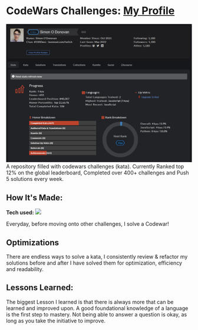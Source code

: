 # CodeWars Challenges: <a target="_blank" href="https://www.codewars.com/users/Simon%20O%20Donovan" >My Profile</a> 
![alt tag](https://github.com/SimonODonovan/Codewars/blob/master/screenshot.png)
A repository filled with codewars challenges (kata). Currently Ranked top 12% on the global leaderboard, Completed over 400+ challenges and Push 5 solutions every week.

## How It's Made:

**Tech used:** <img src="https://img.shields.io/static/v1?label=|&message=JAVASCRIPT&color=3c7f5d&style=plastic&logo=javascript"/>

Everyday, before moving onto other challenges, I solve a Codewar! 

## Optimizations
There are endless ways to solve a kata, I consistently review & refactor my solutions before and after I have solved them for optimization, efficiency and readability.

## Lessons Learned:
The biggest Lesson I learned is that there is always more that can be learned and improved upon. A good foundational knowledge of a language is the first step to mastery. Not being able to answer a question is okay, as long as you take the initiative to improve.